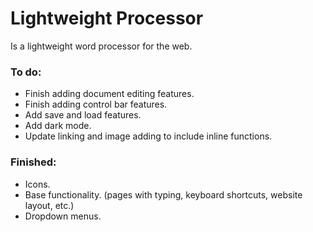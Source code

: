 # Lightweight Processor
Is a lightweight word processor for the web.

### To do:
- Finish adding document editing features.
- Finish adding control bar features.
- Add save and load features.
- Add dark mode.
- Update linking and image adding to include inline functions.
### Finished:
- Icons.
- Base functionality. (pages with typing, keyboard shortcuts, website layout, etc.)
- Dropdown menus.
